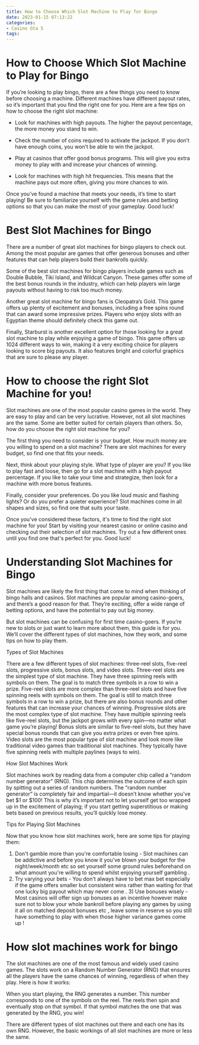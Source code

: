 ```yaml
---
title: How to Choose Which Slot Machine to Play for Bingo
date: 2023-01-15 07:13:22
categories:
- Casino Gta 5
tags:
---
```



#  How to Choose Which Slot Machine to Play for Bingo

If you’re looking to play bingo, there are a few things you need to know before choosing a machine. Different machines have different payout rates, so it’s important that you find the right one for you. Here are a few tips on how to choose the right slot machine:

- Look for machines with high payouts. The higher the payout percentage, the more money you stand to win.

- Check the number of coins required to activate the jackpot. If you don’t have enough coins, you won’t be able to win the jackpot.

- Play at casinos that offer good bonus programs. This will give you extra money to play with and increase your chances of winning.

- Look for machines with high hit frequencies. This means that the machine pays out more often, giving you more chances to win.

Once you’ve found a machine that meets your needs, it’s time to start playing! Be sure to familiarize yourself with the game rules and betting options so that you can make the most of your gameplay. Good luck!

#  Best Slot Machines for Bingo

There are a number of great slot machines for bingo players to check out. Among the most popular are games that offer generous bonuses and other features that can help players build their bankrolls quickly.

Some of the best slot machines for bingo players include games such as Double Bubble, Tiki Island, and Wildcat Canyon. These games offer some of the best bonus rounds in the industry, which can help players win large payouts without having to risk too much money.

Another great slot machine for bingo fans is Cleopatra’s Gold. This game offers up plenty of excitement and bonuses, including a free spins round that can award some impressive prizes. Players who enjoy slots with an Egyptian theme should definitely check this game out.

Finally, Starburst is another excellent option for those looking for a great slot machine to play while enjoying a game of bingo. This game offers up 1024 different ways to win, making it a very exciting choice for players looking to score big payouts. It also features bright and colorful graphics that are sure to please any player.

#  How to choose the right Slot Machine for you! 

Slot machines are one of the most popular casino games in the world. They are easy to play and can be very lucrative. However, not all slot machines are the same. Some are better suited for certain players than others. So, how do you choose the right slot machine for you?

The first thing you need to consider is your budget. How much money are you willing to spend on a slot machine? There are slot machines for every budget, so find one that fits your needs.

Next, think about your playing style. What type of player are you? If you like to play fast and loose, then go for a slot machine with a high payout percentage. If you like to take your time and strategize, then look for a machine with more bonus features.

Finally, consider your preferences. Do you like loud music and flashing lights? Or do you prefer a quieter experience? Slot machines come in all shapes and sizes, so find one that suits your taste.

Once you've considered these factors, it's time to find the right slot machine for you! Start by visiting your nearest casino or online casino and checking out their selection of slot machines. Try out a few different ones until you find one that's perfect for you. Good luck!

#  Understanding Slot Machines for Bingo 

Slot machines are likely the first thing that come to mind when thinking of bingo halls and casinos. Slot machines are popular among casino-goers, and there’s a good reason for that. They’re exciting, offer a wide range of betting options, and have the potential to pay out big money.

But slot machines can be confusing for first time casino-goers. If you’re new to slots or just want to learn more about them, this guide is for you. We’ll cover the different types of slot machines, how they work, and some tips on how to play them.

Types of Slot Machines

There are a few different types of slot machines: three-reel slots, five-reel slots, progressive slots, bonus slots, and video slots. Three-reel slots are the simplest type of slot machine. They have three spinning reels with symbols on them. The goal is to match three symbols in a row to win a prize. Five-reel slots are more complex than three-reel slots and have five spinning reels with symbols on them. The goal is still to match three symbols in a row to win a prize, but there are also bonus rounds and other features that can increase your chances of winning. Progressive slots are the most complex type of slot machine. They have multiple spinning reels like five-reel slots, but the jackpot grows with every spin—no matter what game you’re playing! Bonus slots are similar to five-reel slots, but they have special bonus rounds that can give you extra prizes or even free spins. Video slots are the most popular type of slot machine and look more like traditional video games than traditional slot machines. They typically have five spinning reels with multiple paylines (ways to win).

How Slot Machines Work

Slot machines work by reading data from a computer chip called a “random number generator” (RNG). This chip determines the outcome of each spin by spitting out a series of random numbers. The “random number generator” is completely fair and impartial—it doesn’t know whether you’ve bet $1 or $100! This is why it’s important not to let yourself get too wrapped up in the excitement of playing; if you start getting superstitious or making bets based on previous results, you’ll quickly lose money.

Tips for Playing Slot Machines

Now that you know how slot machines work, here are some tips for playing them:

1) Don't gamble more than you're comfortable losing - Slot machines can be addictive and before you know it you've blown your budget for the night/week/month etc so set yourself some ground rules beforehand on what amount you're willing to spend whilst enjoying yourself gambling . 
2) Try varying your bets - You don't always have to bet max bet especially if the game offers smaller but consistent wins rather than waiting for that one lucky big payout which may never come .    3) Use bonuses wisely - Most casinos will offer sign up bonuses as an incentive however make sure not to blow your whole bankroll before playing any games by using it all on matched deposit bonuses etc , leave some in reserve so you still have something to play with when those higher variance games come up !

#  How slot machines work for bingo

The slot machines are one of the most famous and widely used casino games. The slots work on a Random Number Generator (RNG) that ensures all the players have the same chances of winning, regardless of when they play. Here is how it works:

When you start playing, the RNG generates a number. This number corresponds to one of the symbols on the reel. The reels then spin and eventually stop on that symbol. If that symbol matches the one that was generated by the RNG, you win!

There are different types of slot machines out there and each one has its own RNG. However, the basic workings of all slot machines are more or less the same.